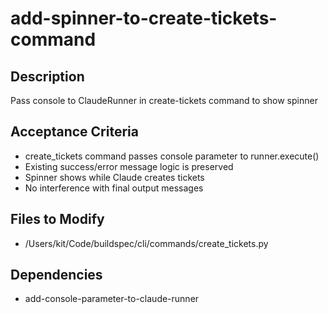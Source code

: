 # add-spinner-to-create-tickets-command

## Description
Pass console to ClaudeRunner in create-tickets command to show spinner

## Acceptance Criteria
- create_tickets command passes console parameter to runner.execute()
- Existing success/error message logic is preserved
- Spinner shows while Claude creates tickets
- No interference with final output messages

## Files to Modify
- /Users/kit/Code/buildspec/cli/commands/create_tickets.py

## Dependencies
- add-console-parameter-to-claude-runner
